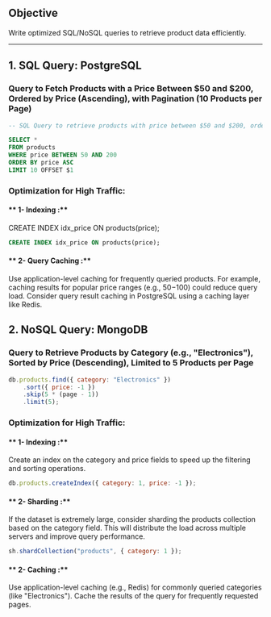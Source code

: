 ## Objective
Write optimized SQL/NoSQL queries to retrieve product data efficiently.

---

## 1. SQL Query: PostgreSQL

### Query to Fetch Products with a Price Between $50 and $200, Ordered by Price (Ascending), with Pagination (10 Products per Page)

```sql
-- SQL Query to retrieve products with price between $50 and $200, ordered by price in ascending order, with pagination (10 products per page)

SELECT * 
FROM products
WHERE price BETWEEN 50 AND 200
ORDER BY price ASC
LIMIT 10 OFFSET $1
```

### Optimization for High Traffic:

#### ** 1- Indexing :**
CREATE INDEX idx_price ON products(price);

```sql
CREATE INDEX idx_price ON products(price);
```

#### ** 2- Query Caching :**

Use application-level caching for frequently queried products. For example, caching results for popular price ranges (e.g., $50-$100) could reduce query load.
Consider query result caching in PostgreSQL using a caching layer like Redis.



## 2. NoSQL Query: MongoDB

### Query to Retrieve Products by Category (e.g., "Electronics"), Sorted by Price (Descending), Limited to 5 Products per Page

```js 
db.products.find({ category: "Electronics" })
    .sort({ price: -1 }) 
    .skip(5 * (page - 1)) 
    .limit(5);  
```

### Optimization for High Traffic:

#### ** 1- Indexing :**

Create an index on the category and price fields to speed up the filtering and sorting operations.

```js
db.products.createIndex({ category: 1, price: -1 });
```

#### ** 2- Sharding :**

If the dataset is extremely large, consider sharding the products collection based on the category field. This will distribute the load across multiple servers and improve query performance.

```js 
sh.shardCollection("products", { category: 1 });
```

#### ** 2- Caching :**

Use application-level caching (e.g., Redis) for commonly queried categories (like "Electronics").
Cache the results of the query for frequently requested pages.